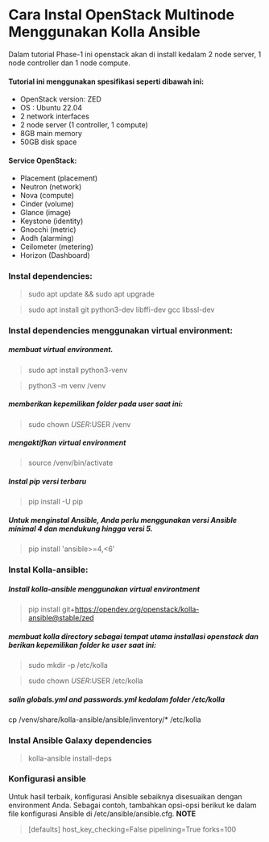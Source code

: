 # Cara Instal OpenStack Multinode Menggunakan Kolla Ansible
Dalam tutorial Phase-1 ini openstack akan di install kedalam 2 node server, 1 node controller dan 1 node compute. 
#### Tutorial ini menggunakan spesifikasi seperti dibawah ini: 
- OpenStack version: ZED
- OS : Ubuntu 22.04
- 2 network interfaces
- 2 node server (1 controller, 1 compute)
- 8GB main memory
- 50GB disk space

#### Service OpenStack:
- Placement (placement)
- Neutron (network)
- Nova (compute)
- Cinder (volume)
- Glance (image)
- Keystone (identity)
- Gnocchi (metric)
- Aodh (alarming)
- Ceilometer (metering)
- Horizon (Dashboard)

### Instal dependencies:
> sudo apt update && sudo apt upgrade

> sudo apt install git python3-dev libffi-dev gcc libssl-dev

### Instal dependencies menggunakan virtual environment:
##### membuat virtual environment.
> sudo apt install python3-venv

> python3 -m venv /venv
##### memberikan kepemilikan folder pada user saat ini:
> sudo chown $USER:$USER /venv
##### mengaktifkan virtual environment
> source /venv/bin/activate
##### Instal pip versi terbaru
> pip install -U pip
##### Untuk menginstal Ansible, Anda perlu menggunakan versi Ansible minimal 4 dan mendukung hingga versi 5. 
> pip install 'ansible>=4,<6'

### Instal Kolla-ansible:
##### Install kolla-ansible menggunakan virtual environtment
> pip install git+https://opendev.org/openstack/kolla-ansible@stable/zed
##### membuat kolla directory sebagai tempat utama installasi openstack dan berikan kepemilikan folder ke user saat ini:
> sudo mkdir -p /etc/kolla

> sudo chown $USER:$USER /etc/kolla
##### salin globals.yml and passwords.yml kedalam folder /etc/kolla
cp /venv/share/kolla-ansible/ansible/inventory/* /etc/kolla

### Instal Ansible Galaxy dependencies 
> kolla-ansible install-deps

### Konfigurasi ansible
Untuk hasil terbaik, konfigurasi Ansible sebaiknya disesuaikan dengan environment Anda. Sebagai contoh, tambahkan opsi-opsi berikut ke dalam file konfigurasi Ansible di /etc/ansible/ansible.cfg.
**NOTE**
>[defaults]
>host_key_checking=False
>pipelining=True
>forks=100
